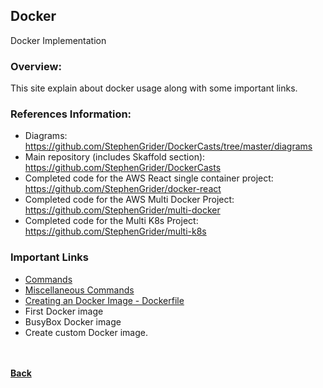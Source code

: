 ## Docker
Docker Implementation

### Overview:
This site explain about docker usage along with some important links.

### References Information:
- Diagrams: https://github.com/StephenGrider/DockerCasts/tree/master/diagrams
- Main repository (includes Skaffold section): https://github.com/StephenGrider/DockerCasts
- Completed code for the AWS React single container project: https://github.com/StephenGrider/docker-react
- Completed code for the AWS Multi Docker Project: https://github.com/StephenGrider/multi-docker
- Completed code for the Multi K8s Project: https://github.com/StephenGrider/multi-k8s

### Important Links
- [Commands](commands/list/)
- [Miscellaneous Commands](commands/)
- [Creating an Docker Image - Dockerfile](commands/create_docker_image/)
- First Docker image
- BusyBox Docker image
- Create custom Docker image.

<br/><br/>
[<i class="fa fa-arrow-left"></i> **Back**](/documentation/)
